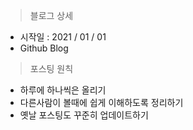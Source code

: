 > 블로그 상세

- 시작일 : 2021 / 01 / 01
- Github Blog

> 포스팅 원칙

- 하루에 하나씩은 올리기
- 다른사람이 볼때에 쉽게 이해하도록 정리하기
- 옛날 포스팅도 꾸준히 업데이트하기
